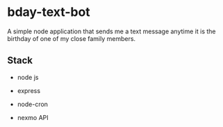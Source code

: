 # bday-text-bot

A simple node application that sends me a text message anytime it is the birthday of one of my close family members.

## Stack

* node js

* express

* node-cron

* nexmo API
